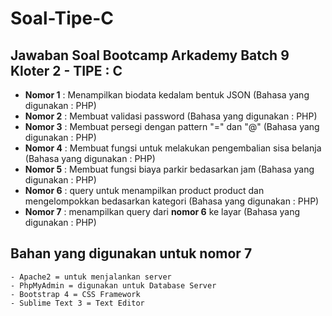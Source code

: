 # Soal-Tipe-C
<h2>Jawaban Soal Bootcamp Arkademy Batch 9 Kloter 2 - TIPE : C</h2>

<ul>
  <li><b>Nomor 1</b> : Menampilkan biodata kedalam bentuk JSON (Bahasa yang digunakan : PHP)</li>
  <li><b>Nomor 2</b> : Membuat validasi password (Bahasa yang digunakan : PHP)</li>
  <li><b>Nomor 3</b> : Membuat persegi dengan pattern "=" dan "@" (Bahasa yang digunakan : PHP)</li>
  <li><b>Nomor 4</b> : Membuat fungsi untuk melakukan pengembalian sisa belanja (Bahasa yang digunakan : PHP)</li>
  <li><b>Nomor 5</b> : Membuat fungsi biaya parkir bedasarkan jam (Bahasa yang digunakan : PHP)</li>
  <li><b>Nomor 6</b> : query untuk menampilkan product product dan mengelompokkan bedasarkan kategori (Bahasa yang digunakan : PHP)</li>
  <li><b>Nomor 7</b> : menampilkan query dari <b>nomor 6</b> ke layar (Bahasa yang digunakan : PHP)</li>
</ul>


## <h2>Bahan yang digunakan untuk nomor 7</h2>
```
- Apache2 = untuk menjalankan server
- PhpMyAdmin = digunakan untuk Database Server
- Bootstrap 4 = CSS Framework
- Sublime Text 3 = Text Editor
```
